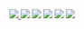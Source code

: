 <a href="https://www.djangoproject.com">
  <img src="https://img.shields.io/badge/Django-092E20?style=flat-square&logo=Djnago&logoColor=white"/>
</a>
<img src="https://img.shields.io/badge/Django-092E20?style=flat-square&logo=Django&logoColor=white"/> <img src="https://img.shields.io/badge/FastAPI-009688?style=flat-square&logo=FastAPI&logoColor=white"/> <img src="https://img.shields.io/badge/Python-3776AB?style=flat-square&logo=Python&logoColor=white"/> <img src="https://img.shields.io/badge/Amazon-FF9900?style=flat-square&logo=Amazon&logoColor=white"/>
<img src="https://img.shields.io/badge/Docker-2496ED?style=flat-square&logo=Docker&logoColor=white"/>
